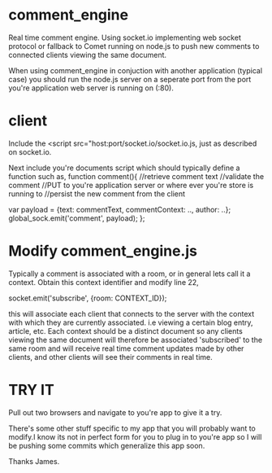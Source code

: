 comment_engine
==============

Real time comment engine. Using socket.io implementing web socket protocol or fallback to Comet running on node.js to push new comments to connected clients viewing the same document.

When using comment_engine in conjuction with another application (typical case) you should run the node.js server on a seperate port from the port you're application web server is running on (:80).

client
=====
Include the <script src="host:port/socket.io/socket.io.js, just as described on socket.io.

Next include you're documents script which should typically define a function such as,
function comment(){
//retrieve comment text
//validate the comment
//PUT to you're application server or where ever you're store is running to //persist the new comment from the client

var payload = {text: commentText, commentContext: .., author: ..};
global_sock.emit('comment', payload); 
};

Modify comment_engine.js
=====================
Typically a comment is associated with a room, or in general lets call it a context. Obtain this context identifier and modify line 22,

socket.emit('subscribe', {room: CONTEXT_ID});

this will associate each client that connects to the server with the context with which they are currently associated. i.e viewing a certain blog entry, article, etc.
Each context should be a distinct document so any clients viewing the same document will therefore be associated 'subscribed' to the same room and will receive real time comment updates made by other clients, and other clients will see their comments in real time.

TRY IT
=====
Pull out two browsers and navigate to you're app to give it a try.

There's some other stuff specific to my app that you will probably want to modify.I know its not in perfect form for you to plug in to you're app so I will be pushing some commits which generalize this app soon. 

Thanks James.

